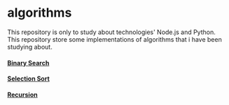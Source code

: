 # algorithms  
This repository is only to study about technologies' Node.js and Python.  
This repository store some implementations of algorithms that i have been studying about.  
  
#### [Binary Search](https://github.com/androdri1998/algorithms/tree/master/binary_search)  
#### [Selection Sort](https://github.com/androdri1998/algorithms/tree/master/selection_sort)  
#### [Recursion](https://github.com/androdri1998/algorithms/tree/master/recursion)  
